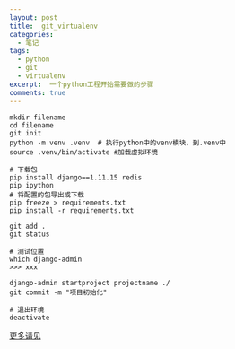 ```yaml
---
layout: post
title:  git_virtualenv
categories: 
  - 笔记
tags:
  - python
  - git
  - virtualenv
excerpt:  一个python工程开始需要做的步骤
comments: true
---
```


```shell
mkdir filename
cd filename
git init
python -m venv .venv  # 执行python中的venv模块，到.venv中
source .venv/bin/activate #加载虚拟环境

# 下载包
pip install django==1.11.15 redis 
pip ipython
# 将配置的包导出或下载
pip freeze > requirements.txt
pip install -r requirements.txt

git add .
git status

# 测试位置
which django-admin
>>> xxx

django-admin startproject projectname ./
git commit -m "项目初始化"

# 退出环境
deactivate
```

[更多请见](https://pythonguidecn.readthedocs.io/zh/latest/dev/virtualenvs.html)





